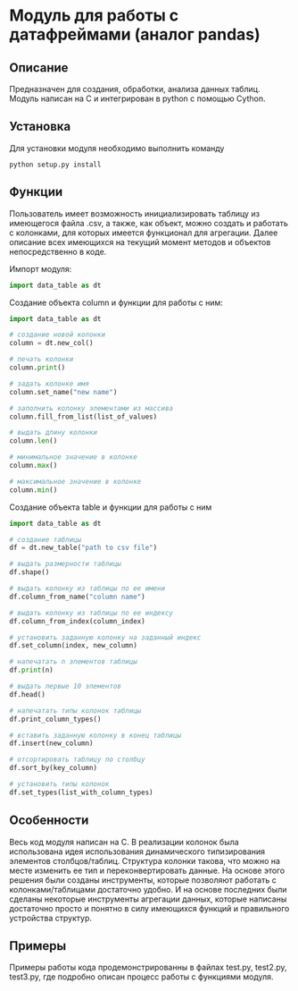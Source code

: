 # Модуль для работы с датафреймами (аналог pandas)
## Описание
Предназначен для создания, обработки, анализа данных таблиц. Модуль написан на C и интегрирован в python с помощью Cython.
## Установка
Для установки модуля необходимо выполнить команду 
```
python setup.py install
```

## Функции
Пользователь имеет возможность инициализировать таблицу из имеющегося файла .csv, а также, как объект, можно создать и работать с колонками, для которых имеется функционал для агрегации. Далее описание всех имеющихся на текущий момент методов и объектов непосредственно в коде.

Импорт модуля:
```python
import data_table as dt
```
Создание объекта column и функции для работы с ним:
```python
import data_table as dt

# создание новой колонки
column = dt.new_col()

# печать колонки
column.print()

# задать колонке имя
column.set_name("new name")

# заполнить колонку элементами из массива
column.fill_from_list(list_of_values)

# выдать длину колонки
column.len()

# минимальное значение в колонке
column.max()

# максимальное значение в колонке
column.min()

```
Создание объекта table и функции для работы с ним
```python
import data_table as dt

# создание таблицы
df = dt.new_table("path to csv file")

# выдать размерности таблицы
df.shape()

# выдать колонку из таблицы по ее имени
df.column_from_name("column name")

# выдать колонку из таблицы по ее индексу
df.column_from_index(column_index)

# установить заданную колонку на заданный индекс
df.set_column(index, new_column)

# напечатать n элементов таблицы
df.print(n)

# выдать первые 10 элементов
df.head()

# напечатать типы колонок таблицы
df.print_column_types()

# вставить заданную колонку в конец таблицы
df.insert(new_column)

# отсортировать таблицу по столбцу
df.sort_by(key_column)

# установить типы колонок
df.set_types(list_with_column_types)

```

## Особенности
Весь код модуля написан на С. В реализации колонок была использована идея использования динамического типизирования элементов столбцов/таблиц. Структура колонки такова, что можно на месте изменить ее тип и переконвертировать данные. На основе этого решения были созданы инструменты, которые позволяют работать с колонками/таблицами достаточно удобно. И на основе последних были сделаны некоторые инструменты агрегации данных, которые написаны достаточно просто и понятно в силу имеющихся функций и правильного устройства структур. 
## Примеры
Примеры работы кода продемонстрированны в файлах test.py, test2.py, test3.py, где подробно описан процесс работы с функциями модуля.
